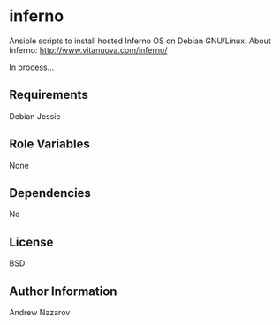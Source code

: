 inferno
=========

Ansible scripts to install hosted Inferno OS on Debian GNU/Linux.
About Inferno: http://www.vitanuova.com/inferno/

In process...

Requirements
------------

Debian Jessie 

Role Variables
--------------

None

Dependencies
------------

No

License
-------

BSD

Author Information
------------------

Andrew Nazarov
